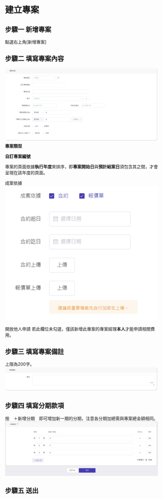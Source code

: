# 建立專案

## 步驟一 新增專案
點選右上角[新增專案]

## 步驟二 填寫專案內容  
![專案內容](./content.png)
**專案類型**  

**自訂專案編號**  
  
專案的頁面依據**執行年度**來排序，即**專案開始日**與**預計結案日**須包含其之間，才會呈現在該年度的頁面。


成案依據
![成案依據](./contract.png)

開放他人申請
若此欄位未勾選，僅該新增此專案的專案經理**本人**才能申請相關費用。

## 步驟三 填寫專案備註
上限為200字。  
![專案備註](./note.png)
  
## 步驟四 填寫分期款項
按　＋新增分期　即可增加新一期的分期，注意各分期加總需與專案總金額相同。
![分期款項](./money.png)
  
## 步驟五 送出